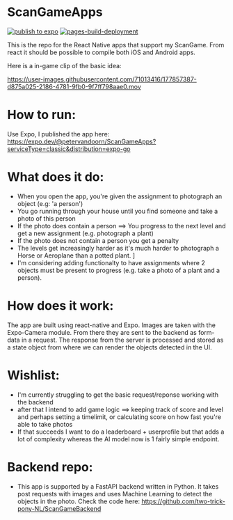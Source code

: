 # ScanGameApps
[![publish to expo](https://github.com/two-trick-pony-NL/ScanGameApps/actions/workflows/main.yml/badge.svg)](https://github.com/two-trick-pony-NL/ScanGameApps/actions/workflows/main.yml)
[![pages-build-deployment](https://github.com/two-trick-pony-NL/ScanGameApps/actions/workflows/pages/pages-build-deployment/badge.svg)](https://github.com/two-trick-pony-NL/ScanGameApps/actions/workflows/pages/pages-build-deployment)



This is the repo for the React Native apps that support my ScanGame. From react it should be possible to compile both iOS and Android apps. 

Here is a in-game clip of the basic idea: <br>

https://user-images.githubusercontent.com/71013416/177857387-d875a025-2186-4781-9fb0-9f7ff798aae0.mov



# How to run: 
Use Expo, I published the app here: https://expo.dev/@petervandoorn/ScanGameApps?serviceType=classic&distribution=expo-go 


# What does it do:
- When you open the app, you're given the assignment to photograph an object (e.g: 'a person')
- You go running through your house until you find someone and take a photo of this person
- If the photo does contain a person ==> You progress to the next level and get a new assignment (e.g. photograph a plant)
- If the photo does not contain a person you get a penalty
- The levels get increasingly harder as it's much harder to photograph a Horse or Aeroplane than a potted plant. ]
- I'm considering adding functionalty to have assignments where 2 objects must be present to progress (e.g. take a photo of a plant and a person).

# How does it work: 
The app are built using react-native and Expo. Images are taken with the Expo-Camera module. From there they are sent to the backend as form-data in a request. 
The response from the server is processed and stored as a state object from where we can render the objects detected in the UI.

# Wishlist: 
- I'm currently struggling to get the basic request/reponse working with the backend
- after that I intend to add game logic ==> keeping track of score and level and perhaps setting a timelimit, or calculating score on how fast you're able to take photos
- If that succeeds I want to do a leaderboard + userprofile but that adds a lot of complexity whereas the AI model now is 1 fairly simple endpoint. 

# Backend repo: 
- This app is supported by a FastAPI backend written in Python. It takes post requests with images and uses Machine Learning to detect the objects in the photo. Check the code here: https://github.com/two-trick-pony-NL/ScanGameBackend
